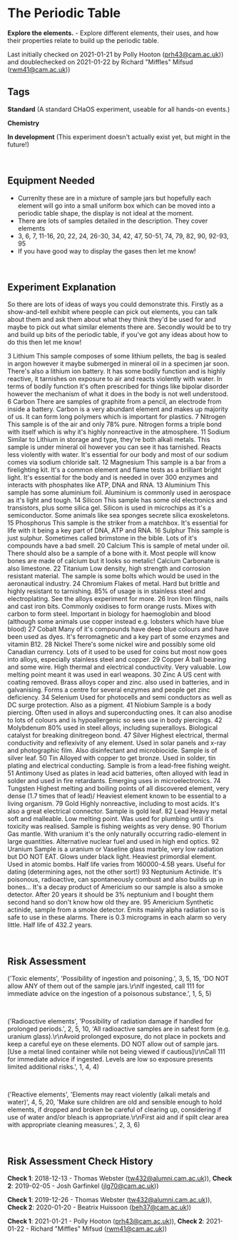 # The Periodic Table

**Explore the elements.** - Explore different elements, their uses, and how their properties relate to build up the periodic table.

Last initially checked on 2021-01-21 by Polly Hooton (prh43@cam.ac.uk)) and doublechecked on 2021-01-22 by Richard "Miffles" Mifsud (rwm41@cam.ac.uk))

## Tags
<!--- Start Tags (DO NOT REMOVE THIS COMMENT) --->

**Standard** (A standard CHaOS experiment, useable for all hands-on events.)

**Chemistry**

**In development** (This experiment doesn't actually exist yet, but might in the future!)
<!--- End Tags (DO NOT REMOVE THIS COMMENT) --->

<br/>

## Equipment Needed 
- Currenlty these are in a mixture of sample jars but hopefully each element will go into a small uniform box which can be moved into a periodic table shape, the display is not ideal at the moment.
- There are lots of samples detailed in the description. They cover elements
- 3, 6, 7, 11-16, 20, 22, 24, 26-30, 34, 42, 47, 50-51, 74, 79, 82, 90, 92-93, 95
- If you have good way to display the gases then let me know!

<br/>

## Experiment Explanation 

So there are lots of ideas of ways you could demonstrate this. Firstly as a show-and-tell exhibit where people can pick out elements, you can talk about them and ask them about what they think they'd be used for and maybe to pick out what similar elements there are. Secondly would be to try and build up bits of the periodic table, if you've got any ideas about how to do this then let me know! 

3 Lithium 
This sample composes of some lithium pellets, the bag is sealed in argon however it maybe submerged in mineral oil in a specimen jar soon. There's also a lithium ion battery. It has some bodily function and is highly reactive, it tarnishes on exposure to air and reacts violently with water. In terms of bodily function it's often prescribed for things like bipolar disorder however the mechanism of what it does in the body is not well understood. 
6 Carbon
There are samples of graphite from a pencil, an electrode from inside a battery. Carbon is a very abundant element and makes up majority of us. It can form long polymers which is important for plastics. 
7 Nitrogen
This sample is of the air and only 78% pure. Nitrogen forms a triple bond with itself which is why it's highly nonreactive in the atmosphere. 
11 Sodium
Similar to Lithium in storage and type, they're both alkali metals. This sample is under mineral oil however you can see it has tarnished. Reacts less violently with water. It's essential for our body and most of our sodium comes via sodium chloride salt.
12 Magnesium
This sample is a bar from a firelighting kit. It's a common element and flame tests as a brilliant bright light. It's essential for the body and is needed in over 300 enzymes and interacts with phosphates like ATP, DNA and RNA.
13 Aluminium 
This sample has some aluminium foil. Aluminium is commonly used in aerospace as it's light and tough. 
14 Silicon
This sample has some old electronics and transistors, plus some silica gel. Silicon is used in microchips as it's a semiconductor. Some animals like sea sponges secrete silica exoskeletons. 
15 Phosphorus
This sample is the striker from a matchbox. It's essential for life with it being a key part of DNA, ATP and RNA.
16 Sulphur
This sample is just sulphur. Sometimes called brimstone in the bible. Lots of it's compounds have a bad smell. 
20 Calcium
This is sample of metal under oil. There should also be a sample of a bone with it. Most people will know bones are made of calcium but it looks so metalic! Calcium Carbonate is also limestone.
22 Titanium
Low density, high strength and corrosion resistant material. The sample is some bolts which would be used in the aeronautical industry. 
24 Chromium
Flakes of metal. Hard but brittle and highly resistant to tarnishing. 85% of usage is in stainless steel and electroplating. See the alloys experiment for more.
26 Iron
Iron filings, nails and cast iron bits. Commonly oxidises to form orange rusts. Mixes with carbon to form steel. Important in biology for haemoglobin and blood (although some animals use copper instead e.g. lobsters which have blue blood)
27 Cobalt
Many of it's compounds have deep blue colours and have been used as dyes. It's ferromagnetic and a key part of some enzymes and vitamin B12.
28 Nickel
There's some nickel wire and possibly some old Canadian currency. Lots of it used to be used for coins but most now goes into alloys, especially stainless steel and copper.
29 Copper
A ball bearing and some wire. High thermal and electrical conductivity. Very valuable. Low melting point meant it was used in earl weapons.
30 Zinc
A US cent with coating removed. Brass alloys coper and zinc. also used in batteries, and in galvanising. Forms a centre for several enzymes and people get zinc deficiency.
34 Selenium
Used for photocells and semi conductors as well as DC surge protection. Also as a pigment.
41 Niobium
Sample is a body piercing. Often used in alloys and superconducting ones. It can also anodise to lots of colours and is hypoallergenic so sees use in body piercings. 
42 Molybdenum
80% used in steel alloys, including superalloys. Biological catalyst for breaking dinitregeon bond.
47 Silver
Highest electrical, thermal conductivity and reflexivity of any element. Used in solar panels and x-ray and photographic film. Also disinfectant and microbiocide. Sample is of silver leaf.
50 Tin
Alloyed with copper to get bronze. Used in solder, tin plating and electrical conducting. Sample is from a lead-free fishing weight.
51 Antimony
Used as plates in lead acid batteries, often alloyed with lead in solder and used in fire retardants. Emerging uses in microelectronics. 
74 Tungsten
Highest melting and boiling points of all discovered element, very dense (1.7 times that of lead)/ Heaviest element known to be essential to a living organism. 
79 Gold
Highly nonreactive, including to most acids. It's also a great electrical connector. Sample is gold leaf.
82 Lead
Heavy metal soft and malleable. Low melting point. Was used for plumbing until it's toxicity was realised. Sample is fishing weights as very dense.
90 Thorium
Gas mantle. With uranium it's the only naturally occurring radio-element in large quantities. Alternative nuclear fuel and used in high end optics. 
92 Uranium
Sample is a uranium or Vaseline glass marble, very low radiation but DO NOT EAT. Glows under black light. Heaviest primordial element. Used in atomic bombs. Half life varies from 160000-4.5B years. Useful for dating (determining ages, not the other sort!)
93 Neptunium
Actinide. It's poisonous, radioactive, can spontaneously combust and also builds up in bones... It's a decay product of Americium so our sample is also a smoke detector. After 20 years it should be 3% neptunium and I bought them second hand so don't know how old they are. 
95 Americium
Synthetic actinide, sample from a smoke detector. Emits mainly alpha radiation so is safe to use in these alarms. There is 0.3 micrograms in each alarm so very little. Half life of 432.2 years.

<br/>

## Risk Assessment

('Toxic elements', 'Possibility of ingestion and poisoning.', 3, 5, 15, 'DO NOT allow ANY of them out of the sample jars.\r\nIf ingested, call 111 for immediate advice on the ingestion of a poisonous substance.', 1, 5, 5)

<br/>

('Radioactive elements', 'Possibility of radiation damage if handled for prolonged periods.', 2, 5, 10, 'All radioactive samples are in safest form (e.g. uranium glass).\r\nAvoid prolonged exposure, do not place in pockets and keep a careful eye on these elements. DO NOT allow out of sample jars. [Use a metal lined container while not being viewed if cautious]\r\nCall 111 for immediate advice if ingested. Levels are low so exposure presents limited additional risks.', 1, 4, 4)

<br/>

('Reactive elements', 'Elements may react violently (alkali metals and water)', 4, 5, 20, 'Make sure children are old and sensible enough to hold elements, if dropped and broken be careful of clearing up, considering if use of water and/or bleach is appropriate.\r\nFirst aid and if spilt clear area with appropriate cleaning measures.', 2, 3, 6)

<br/>

## Risk Assessment Check History 

**Check 1**: 2018-12-13 - Thomas Webster (tw432@alumni.cam.ac.uk)), **Check 2**: 2019-02-05 - Josh Garfinkel (jlg70@cam.ac.uk))

**Check 1**: 2019-12-26 - Thomas Webster (tw432@alumni.cam.ac.uk)), **Check 2**: 2020-01-20 - Beatrix Huissoon (beh37@cam.ac.uk))

**Check 1**: 2021-01-21 - Polly Hooton (prh43@cam.ac.uk)), **Check 2**: 2021-01-22 - Richard "Miffles" Mifsud (rwm41@cam.ac.uk))